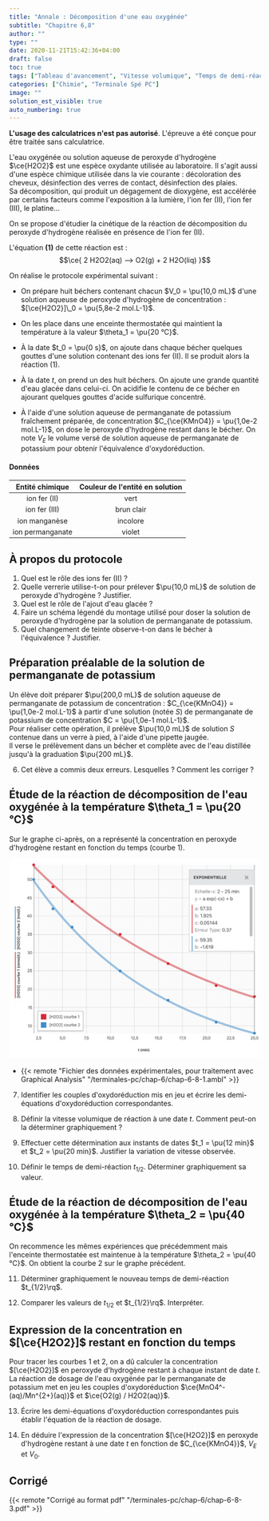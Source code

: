 ```yaml
---
title: "Annale : Décomposition d'une eau oxygénée"
subtitle: "Chapitre 6,8"
author: ""
type: ""
date: 2020-11-21T15:42:36+04:00
draft: false
toc: true
tags: ["Tableau d'avancement", "Vitesse volumique", "Temps de demi-réaction", "Conductivité", "Facteurs cinétiques", "Titrage", "Oxydoréduction"]
categories: ["Chimie", "Terminale Spé PC"]
image: ""
solution_est_visible: true
auto_numbering: true
---
```


**L'usage des calculatrices n'est pas autorisé**. L'épreuve a été conçue pour être traitée sans calculatrice.

L'eau oxygénée ou solution aqueuse de peroxyde d'hydrogène $\ce{H2O2}$ est une espèce oxydante utilisée au laboratoire. Il s'agit aussi d'une espèce chimique utilisée dans la vie courante&nbsp;: décoloration des cheveux, désinfection des verres de contact, désinfection des plaies.     
Sa décomposition, qui produit un dégagement de dioxygène, est accélérée par certains facteurs comme l'exposition à la lumière, l'ion fer (II), l'ion fer (III), le platine...

On se propose d'étudier la cinétique de la réaction de décomposition du peroxyde d'hydrogène réalisée en présence de l'ion fer (II).

L'équation **(1)** de cette réaction est&nbsp;:
$$\ce{
2 H2O2(aq) --> O2(g) + 2 H2O(liq)
}$$

On réalise le protocole expérimental suivant&nbsp;:

- On prépare huit béchers contenant chacun $V_0 = \pu{10,0 mL}$ d'une solution aqueuse de peroxyde d'hydrogène de concentration&nbsp;: $[\ce{H2O2}]\_0 = \pu{5,8e-2 mol.L-1}$.

- On les place dans une enceinte thermostatée qui maintient la température à la valeur $\theta_1 = \pu{20 °C}$.

- À la date $t_0 = \pu{0 s}$, on ajoute dans chaque bécher quelques gouttes d'une solution contenant des ions fer (II). Il se produit alors la réaction (1).

- À la date $t$, on prend un des huit béchers. On ajoute une grande quantité d'eau glacée dans celui-ci. On acidifie le contenu de ce bécher en ajourant quelques gouttes d'acide sulfurique concentré.

- À l'aide d'une solution aqueuse de permanganate de potassium fraîchement préparée, de concentration $C_{\ce{KMnO4}} = \pu{1,0e-2 mol.L-1}$, on dose le peroxyde d'hydrogène restant dans le bécher. On note $V_E$ le volume versé de solution aqueuse de permanganate de potassium pour obtenir l'équivalence d'oxydoréduction.

#### Données

<center>

| Entité chimique | Couleur de l'entité en solution |
| :--------------: | :--------------------------: |
| ion fer (II) | vert |
| ion fer (III) | brun clair |
ion manganèse |  incolore |
|ion permanganate | violet |

</center>

## À propos du protocole
1. Quel est le rôle des ions fer (II)&nbsp;?
2. Quelle verrerie utilise-t-on pour prélever $\pu{10,0 mL}$ de solution de peroxyde d'hydrogène&nbsp;? Justifier.
3. Quel est le rôle de l'ajout d'eau glacée&nbsp;?
4. Faire un schéma légendé du montage utilisé pour doser la solution de peroxyde d'hydrogène par la solution de permanganate de potassium.
5. Quel changement de teinte observe-t-on dans le bécher à l'équivalence&nbsp;? Justifier.

## Préparation préalable de la solution de permanganate de potassium

Un élève doit préparer $\pu{200,0 mL}$ de solution aqueuse de permanganate de potassium de concentration : $C_{\ce{KMnO4}} = \pu{1,0e-2 mol.L-1}$ à partir d'une solution (notée $S$) de permanganate de potassium de concentration $C = \pu{1,0e-1 mol.L-1}$.      
Pour réaliser cette opération, il prélève $\pu{10,0 mL}$ de solution $S$ contenue dans un verre à pied, à l'aide d'une pipette jaugée.   
Il verse le prélèvement dans un bécher et complète avec de l'eau distillée jusqu'à la graduation $\pu{200 mL}$.

6. Cet élève a commis deux erreurs. Lesquelles&nbsp;? Comment les corriger&nbsp;?

## Étude de la réaction de décomposition de l'eau oxygénée à la température $\theta_1 = \pu{20 °C}$


Sur le graphe ci-après, on a représenté la concentration en peroxyde d'hydrogène restant en fonction du temps (courbe 1).

<img src="/terminales-pc/chap-6/chap-6-8-2.png" alt="" width="" />

- {{< remote "Fichier des données expérimentales, pour traitement avec Graphical Analysis" "/terminales-pc/chap-6/chap-6-8-1.ambl" >}}


7. Identifier les couples d'oxydoréduction mis en jeu et écrire les demi-équations d'oxydoréduction correspondantes.

8. Définir la vitesse volumique de réaction à une date $t$. Comment peut-on la déterminer graphiquement&nbsp;?

9. Effectuer cette détermination aux instants de dates $t_1 = \pu{12 min}$ et $t_2 = \pu{20 min}$. Justifier la variation de vitesse observée.

10. Définir le temps de demi-réaction $t_{1/2}$. Déterminer graphiquement sa valeur.

## Étude de la réaction de décomposition de l'eau oxygénée à la température $\theta_2 = \pu{40 °C}$

On recommence les mêmes expériences que précédemment mais l'enceinte thermostatée est maintenue à la température $\theta_2 = \pu{40 °C}$. On obtient la courbe 2 sur le graphe précédent. 

11. Déterminer graphiquement le nouveau temps de demi-réaction $t_{1/2}\rq$. 

12. Comparer les valeurs de $t_{1/2}$ et $t_{1/2}\rq$. Interpréter.

## Expression de la concentration en $[\ce{H2O2}]$ restant en fonction du temps

Pour tracer les courbes 1 et 2, on a dû calculer la concentration $[\ce{H2O2}]$ en peroxyde d'hydrogène restant à chaque instant de date $t$. La réaction de dosage de l'eau oxygénée par le permanganate de potassium met en jeu les couples d'oxydoréduction $\ce{MnO4^-(aq)/Mn^{2+}(aq)}$ et $\ce{O2(g) / H2O2(aq)}$.

13. Écrire les demi-équations d'oxydoréduction correspondantes puis établir l'équation de la réaction de dosage.

14. En déduire l'expression de la concentration $[\ce{H2O2}]$ en peroxyde d'hydrogène restant à une date $t$ en fonction de $C_{\ce{KMnO4}}$, $V_E$ et $V_0$.


## Corrigé

{{< remote "Corrigé au format pdf" "/terminales-pc/chap-6/chap-6-8-3.pdf" >}}